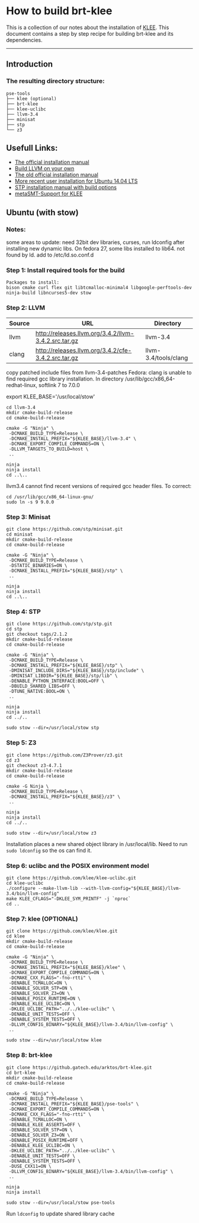 # How to build brt-klee

This is a collection of our notes about the installation of [KLEE](https://klee.github.io/). This document contains a step by step recipe for building brt-klee and its dependencies.

----------

## Introduction

### The resulting directory structure:
```
pse-tools
├── klee (optional)
├── brt-klee
├── klee-uclibc
├── llvm-3.4
├── minisat
├── stp
└── z3
```

## Usefull Links:

* [The official installation manual](https://klee.github.io/build-llvm34/)
* [Build LLVM on your own](http://www.llvm.org/docs/GettingStarted.html#getting-started-quickly-a-summary)
* [The old official installation manual](https://llvm.org/svn/llvm-project/klee/trunk/www/GetStarted.html?p=156062)
* [More recent user installation for Ubuntu 14.04 LTS](http://blog.opensecurityresearch.com/2014/07/klee-on-ubuntu-1404-lts-64bit.html)
* [STP installation manual with build options](https://github.com/stp/stp/blob/master/INSTALL.md)
* [metaSMT-Support for KLEE](http://srg.doc.ic.ac.uk/projects/klee-multisolver/getting-started.html)

## Ubuntu (with stow)

### Notes:

some areas to update: need 32bit dev libraries, curses, run ldconfig after installing new dynamic libs.
On fedora 27, some libs installed to lib64.  not found by ld. add to /etc/ld.so.conf.d

### Step 1: Install required tools for the build

~~~
Packages to install:
bison cmake curl flex git libtcmalloc-minimal4 libgoogle-perftools-dev ninja-build libncurses5-dev stow

~~~

### Step 2: LLVM

| Source      | URL                                                     | Directory                     |
|-------------|---------------------------------------------------------|-------------------------------|
| llvm        | http://releases.llvm.org/3.4.2/llvm-3.4.2.src.tar.gz    | llvm-3.4                      |
| clang       | http://releases.llvm.org/3.4.2/cfe-3.4.2.src.tar.gz     | llvm-3.4/tools/clang          |

copy patched include files from llvm-3.4-patches
Fedora: clang is unable to find required gcc library installation. In directory /usr/lib/gcc/x86_64-redhat-linux, softlink 7 to 7.0.0

export KLEE_BASE='/usr/local/stow'

```
cd llvm-3.4
mkdir cmake-build-release
cd cmake-build-release

cmake -G "Ninja" \
 -DCMAKE_BUILD_TYPE=Release \
 -DCMAKE_INSTALL_PREFIX="${KLEE_BASE}/llvm-3.4" \
 -DCMAKE_EXPORT_COMPILE_COMMANDS=ON \
 -DLLVM_TARGETS_TO_BUILD=host \
 ..

ninja
ninja install
cd ..\..
```
llvm3.4 cannot find recent versions of required gcc header files.  To correct:

```
cd /usr/lib/gcc/x86_64-linux-gnu/
sudo ln -s 9 9.0.0
```

### Step 3: Minisat

```
git clone https://github.com/stp/minisat.git
cd minisat
mkdir cmake-build-release
cd cmake-build-release

cmake -G "Ninja" \
 -DCMAKE_BUILD_TYPE=Release \
 -DSTATIC_BINARIES=ON \
 -DCMAKE_INSTALL_PREFIX="${KLEE_BASE}/stp" \
 ..

ninja
ninja install
cd ..\..
```

### Step 4: STP

```
git clone https://github.com/stp/stp.git
cd stp
git checkout tags/2.1.2
mkdir cmake-build-release
cd cmake-build-release

cmake -G "Ninja" \
 -DCMAKE_BUILD_TYPE=Release \
 -DCMAKE_INSTALL_PREFIX="${KLEE_BASE}/stp" \
 -DMINISAT_INCLUDE_DIRS="${KLEE_BASE}/stp/include" \
 -DMINISAT_LIBDIR="${KLEE_BASE}/stp/lib" \
 -DENABLE_PYTHON_INTERFACE:BOOL=OFF \
 -DBUILD_SHARED_LIBS=OFF \
 -DTUNE_NATIVE:BOOL=ON \
 ..

ninja
ninja install
cd ../..

sudo stow --dir=/usr/local/stow stp
```

### Step 5: Z3

```
git clone https://github.com/Z3Prover/z3.git
cd z3
git checkout z3-4.7.1
mkdir cmake-build-release
cd cmake-build-release

cmake -G Ninja \
 -DCMAKE_BUILD_TYPE=Release \
 -DCMAKE_INSTALL_PREFIX="${KLEE_BASE}/z3" \
 ..

ninja
ninja install
cd ../..

sudo stow --dir=/usr/local/stow z3
```

Installation places a new shared object library in /usr/local/lib. Need to run `sudo ldconfig` so the os can find it.

### Step 6: uclibc and the POSIX environment model

```
git clone https://github.com/klee/klee-uclibc.git
cd klee-uclibc
./configure --make-llvm-lib --with-llvm-config="${KLEE_BASE}/llvm-3.4/bin/llvm-config"
make KLEE_CFLAGS="-DKLEE_SYM_PRINTF" -j `nproc`
cd ..
```

### Step 7: klee (OPTIONAL)

```
git clone https://github.com/klee/klee.git
cd klee
mkdir cmake-build-release
cd cmake-build-release

cmake -G "Ninja" \
 -DCMAKE_BUILD_TYPE=Release \
 -DCMAKE_INSTALL_PREFIX="${KLEE_BASE}/klee" \
 -DCMAKE_EXPORT_COMPILE_COMMANDS=ON \
 -DCMAKE_CXX_FLAGS="-fno-rtti" \
 -DENABLE_TCMALLOC=ON \
 -DENABLE_SOLVER_STP=ON \
 -DENABLE_SOLVER_Z3=ON \
 -DENABLE_POSIX_RUNTIME=ON \
 -DENABLE_KLEE_UCLIBC=ON \
 -DKLEE_UCLIBC_PATH="../../klee-uclibc" \
 -DENABLE_UNIT_TESTS=OFF \
 -DENABLE_SYSTEM_TESTS=OFF \
 -DLLVM_CONFIG_BINARY="${KLEE_BASE}/llvm-3.4/bin/llvm-config" \
 ..

sudo stow --dir=/usr/local/stow klee
```

### Step 8: brt-klee

```
git clone https://github.gatech.edu/arktos/brt-klee.git
cd brt-klee
mkdir cmake-build-release
cd cmake-build-release

cmake -G "Ninja" \
 -DCMAKE_BUILD_TYPE=Release \
 -DCMAKE_INSTALL_PREFIX="${KLEE_BASE}/pse-tools" \
 -DCMAKE_EXPORT_COMPILE_COMMANDS=ON \
 -DCMAKE_CXX_FLAGS="-fno-rtti" \
 -DENABLE_TCMALLOC=ON \
 -DENABLE_KLEE_ASSERTS=OFF \
 -DENABLE_SOLVER_STP=ON \
 -DENABLE_SOLVER_Z3=ON \
 -DENABLE_POSIX_RUNTIME=OFF \
 -DENABLE_KLEE_UCLIBC=ON \
 -DKLEE_UCLIBC_PATH="../../klee-uclibc" \
 -DENABLE_UNIT_TESTS=OFF \
 -DENABLE_SYSTEM_TESTS=OFF \
 -DUSE_CXX11=ON \
 -DLLVM_CONFIG_BINARY="${KLEE_BASE}/llvm-3.4/bin/llvm-config" \
 ..

ninja
ninja install

sudo stow --dir=/usr/local/stow pse-tools
```

Run `ldconfig` to update shared library cache


